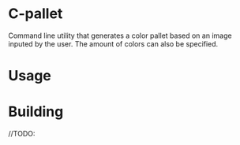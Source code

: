 # C-pallet
Command line utility that generates a color pallet based on an image inputed by the user. The amount of colors can also be specified.

# Usage

# Building
//TODO:


